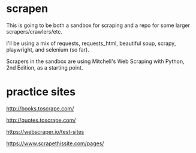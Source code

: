 # scrapen
This is going to be both a sandbox for scraping and a repo for some larger scrapers/crawlers/etc.

I'll be using a mix of requests, requests_html, beautiful soup, scrapy, playwright, and selenium (so far).

Scrapers in the sandbox are using Mitchell's Web Scraping with Python, 2nd Edition, as a starting point.

# practice sites
http://books.toscrape.com/

http://quotes.toscrape.com/

https://webscraper.io/test-sites

https://www.scrapethissite.com/pages/